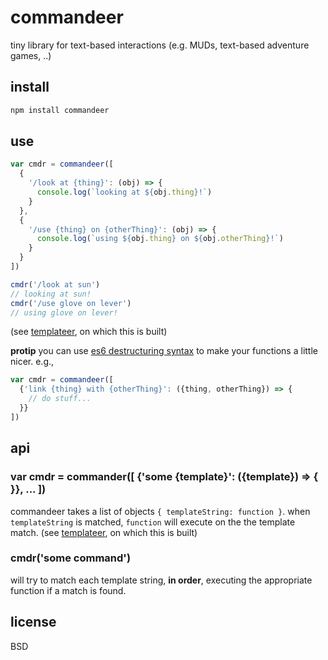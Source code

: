 # commandeer

tiny library for text-based interactions (e.g. MUDs, text-based adventure games, ..)

## install

```javascript
npm install commandeer
```

## use

```javascript
var cmdr = commandeer([
  {
    '/look at {thing}': (obj) => {
      console.log(`looking at ${obj.thing}!`)
    }
  },
  {
    '/use {thing} on {otherThing}': (obj) => {
      console.log(`using ${obj.thing} on ${obj.otherThing}!`)
    }
  }
])

cmdr('/look at sun')
// looking at sun!
cmdr('/use glove on lever')
// using glove on lever!
```

(see [templateer](https://www.npmjs.com/package/templateer), on which this is built)

**protip** you can use [es6 destructuring syntax](https://developer.mozilla.org/en-US/docs/Web/JavaScript/Reference/Operators/Destructuring_assignment) to make your functions a little nicer. e.g., 

```javascript
var cmdr = commandeer([
  {'link {thing} with {otherThing}': ({thing, otherThing}) => {
    // do stuff...
  }}
])
```
## api

### var cmdr = commander([ {'some {template}': ({template}) => { }}, ... ])

commandeer takes a list of objects `{ templateString: function }`.  when `templateString` is matched, `function` will execute on the the template match. (see [templateer](https://www.npmjs.com/package/templateer), on which this is built)

### cmdr('some command')

will try to match each template string, **in order**, executing the appropriate function if a match is found.

## license

BSD
